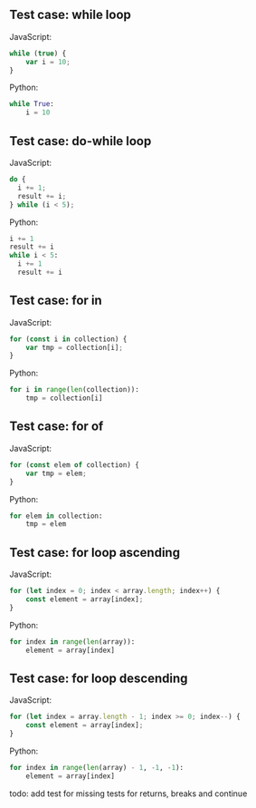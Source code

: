 ## Test case: while loop
JavaScript:
```js
while (true) {
    var i = 10;
}
```

Python:
```py
while True:
    i = 10
```

## Test case: do-while loop
JavaScript:
```js
do {
  i += 1;
  result += i;
} while (i < 5);
```

Python:
```py
i += 1
result += i
while i < 5:
  i += 1
  result += i

```

## Test case: for in
JavaScript:
```js
for (const i in collection) {
    var tmp = collection[i];
}
```

Python:
```py
for i in range(len(collection)):
    tmp = collection[i]
```

## Test case: for of
JavaScript:
```js
for (const elem of collection) {
    var tmp = elem;
}
```

Python:
```py
for elem in collection:
    tmp = elem
```

## Test case: for loop ascending
JavaScript:
```js
for (let index = 0; index < array.length; index++) {
    const element = array[index];
}
```

Python:
```py
for index in range(len(array)):
    element = array[index]
```

## Test case: for loop descending
JavaScript:
```js
for (let index = array.length - 1; index >= 0; index--) {
    const element = array[index];
}
```

Python:
```py
for index in range(len(array) - 1, -1, -1):
    element = array[index]
```


todo: add test for missing tests for returns, breaks and continue